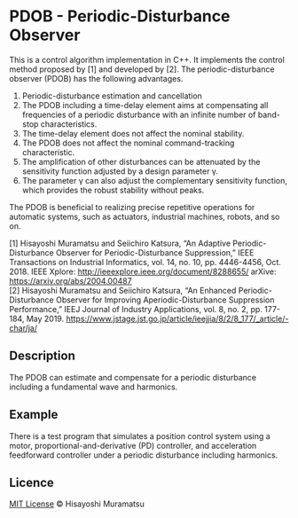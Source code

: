 # PDOB - Periodic-Disturbance Observer

This is a control algorithm implementation in C++. It implements the control method proposed by [1] and developed by [2]. The periodic-disturbance observer (PDOB) has the following advantages.

1. Periodic-disturbance estimation and cancellation
2. The PDOB including a time-delay element aims at compensating all frequencies of a periodic disturbance with an infinite number of band-stop characteristics.
3. The time-delay element does not affect the nominal stability.
4. The PDOB does not affect the nominal command-tracking characteristic.
5. The amplification of other disturbances can be attenuated by the sensitivity function adjusted by a design parameter γ.
6. The parameter γ can also adjust the complementary sensitivity function, which provides the robust stability without peaks.

The PDOB is beneficial to realizing precise repetitive operations for automatic systems, such as actuators, industrial machines, robots, and so on.

[1] Hisayoshi Muramatsu and Seiichiro Katsura, “An Adaptive Periodic-Disturbance Observer for Periodic-Disturbance Suppression,” IEEE Transactions on Industrial Informatics, vol. 14, no. 10, pp. 4446-4456, Oct. 2018.
IEEE Xplore: http://ieeexplore.ieee.org/document/8288655/
arXive: https://arxiv.org/abs/2004.00487  
[2] Hisayoshi Muramatsu and Seiichiro Katsura, “An Enhanced Periodic-Disturbance Observer for Improving Aperiodic-Disturbance Suppression Performance,” IEEJ Journal of Industry Applications, vol. 8, no. 2, pp. 177-184, May 2019.
https://www.jstage.jst.go.jp/article/ieejjia/8/2/8_177/_article/-char/ja/

## Description

The PDOB can estimate and compensate for a periodic disturbance including a fundamental wave and harmonics.

## Example

There is a test program that simulates a position control system using a motor, proportional-and-derivative (PD) controller, and acceleration feedforward controller under a periodic disturbance including harmonics.

## Licence

[MIT License](https://github.com/HisayoshiMuramatsu/PDOB/blob/master/LICENSE) © Hisayoshi Muramatsu
